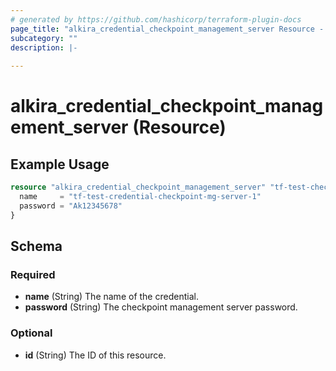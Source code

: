 ```yaml
---
# generated by https://github.com/hashicorp/terraform-plugin-docs
page_title: "alkira_credential_checkpoint_management_server Resource - terraform-provider-alkira"
subcategory: ""
description: |-
  
---
```


# alkira_credential_checkpoint_management_server (Resource)



## Example Usage

```terraform
resource "alkira_credential_checkpoint_management_server" "tf-test-checkpoint-mg-server-1" {
  name     = "tf-test-credential-checkpoint-mg-server-1"
  password = "Ak12345678"
}
```

<!-- schema generated by tfplugindocs -->
## Schema

### Required

- **name** (String) The name of the credential.
- **password** (String) The checkpoint management server password.

### Optional

- **id** (String) The ID of this resource.


